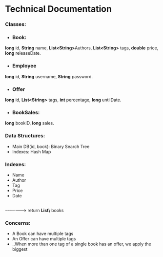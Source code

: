 # Technical Documentation

### Classes:
- <h3>Book:</h3>
<b>long</b> id,
<b>String</b> name,
<b>List\<String></b>Authors,
<b>List\<String></b> tags, 
<b>double</b> price, 
<b>long</b> releaseDate.

- <h3>Employee</h3>
<b>long</b> id,
<b>String</b> username,
<b>String</b> password.

- <h3>Offer</h3>
<b>long</b> id,
<b>List\<String></b> tags,
<b>int</b> percentage,
<b>long</b> untilDate.

- <h3>BookSales:</h3>
<b>long</b> bookID,
<b>long</b> sales.


### Data Structures:
- Main DB(id, book): Binary Search Tree
- Indexes: Hash Map 

### Indexes:
- Name 
- Author 
- Tag 
- Price
- Date 
<br>
--------> return <b>List\<dataBaseOffset></b> books


### Concerns:
- A Book can have multiple tags
- An Offer can have multiple tags
- ..When more than one tag of a single book has an offer, we apply the biggest